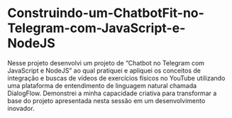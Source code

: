 # Construindo-um-ChatbotFit-no-Telegram-com-JavaScript-e-NodeJS
Nesse projeto desenvolvi um projeto de “Chatbot no Telegram com JavaScript e NodeJS” ao qual pratiquei e apliquei os conceitos de integração e buscas de vídeos de exercícios físicos no YouTube utilizando uma plataforma de entendimento de linguagem natural chamada DialogFlow. Demonstrei a minha capacidade criativa para transformar a base do projeto apresentada nesta sessão em um desenvolvimento inovador.
